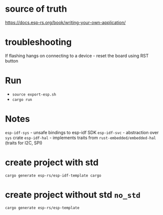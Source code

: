 # source of truth
https://docs.esp-rs.org/book/writing-your-own-application/

# troubleshooting
If flashing hangs on connecting to a device - reset the board using RST button

# Run
- `source export-esp.sh`
- `cargo run`

# Notes
`esp-idf-sys` - unsafe bindings to esp-idf SDK
`esp-idf-svc` - abstraction over `sys` crate
`esp-idf-hal` - implements traits from `rust-embedded/embedded-hal` (traits for I2C, SPI)

# create project with std
`cargo generate esp-rs/esp-idf-template cargo`

# create project without std `no_std`
`cargo generate esp-rs/esp-template`

